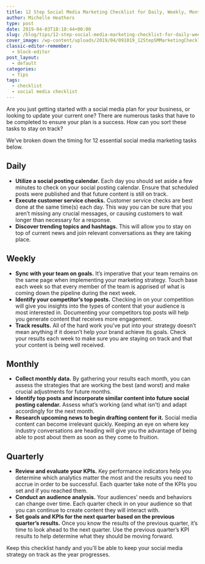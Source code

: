 ```yaml
---
title: 12 Step Social Media Marketing Checklist for Daily, Weekly, Monthly and Quarterly Efforts
author: Michelle Heathers
type: post
date: 2019-04-03T18:10:44+00:00
slug: /blog/tips/12-step-social-media-marketing-checklist-for-daily-weekly-monthly-and-quarterly-efforts
cover_image: /wp-content/uploads/2019/04/091019_12StepSMMarketingChecklist_BG.jpg
classic-editor-remember:
  - block-editor
post_layout:
  - default
categories:
  - Tips
tags:
  - checklist
  - social media checklist
---
```


Are you just getting started with a social media plan for your business, or looking to update your current one? There are numerous tasks that have to be completed to ensure your plan is a success. How can you sort these tasks to stay on track?

We’ve broken down the timing for 12 essential social media marketing tasks below.

## **Daily**

- **Utilize a social posting calendar.** Each day you should set aside a few minutes to check on your social posting calendar. Ensure that scheduled posts were published and that future content is still on track.
- **Execute customer service checks.** Customer service checks are best done at the same time(s) each day. This way you can be sure that you aren’t missing any crucial messages, or causing customers to wait longer than necessary for a response.
- **Discover trending topics and hashtags.** This will allow you to stay on top of current news and join relevant conversations as they are taking place.

## **Weekly**

- **Sync with your team on goals.** It’s imperative that your team remains on the same page when implementing your marketing strategy. Touch base each week so that every member of the team is apprised of what is coming down the pipeline during the next week.
- **Identify your competitor’s top posts.** Checking in on your competition will give you insights into the types of content that your audience is most interested in. Documenting your competitors top posts will help you generate content that receives more engagement.
- **Track results.** All of the hard work you’ve put into your strategy doesn’t mean anything if it doesn’t help your brand achieve its goals. Check your results each week to make sure you are staying on track and that your content is being well received.

## **Monthly**

- **Collect monthly data.** By gathering your results each month, you can assess the strategies that are working the best (and worst) and make crucial adjustments for future months.
- **Identify top posts and incorporate similar content into future social posting calendar.** Assess what’s working (and what isn’t) and adapt accordingly for the next month.
- **Research upcoming news to begin drafting content for it.** Social media content can become irrelevant quickly. Keeping an eye on where key industry conversations are heading will give you the advantage of being able to post about them as soon as they come to fruition. &nbsp;

## **Quarterly**

- **Review and evaluate your KPIs.** Key performance indicators help you determine which analytics matter the most and the results you need to accrue in order to be successful. Each quarter take note of the KPIs you set and if you reached them.
- **Conduct an audience analysis.** Your audiences’ needs and behaviors can change over time. Each quarter check in on your audience so that you can continue to create content they will interact with.
- **Set goals and KPIs for the next quarter based on the previous quarter’s results.** Once you know the results of the previous quarter, it’s time to look ahead to the next quarter. Use the previous quarter&#8217;s KPI results to help determine what they should be moving forward.

Keep this checklist handy and you’ll be able to keep your social media strategy on track as the year progresses.
